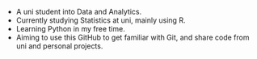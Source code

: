 - A uni student into Data and Analytics.
- Currently studying Statistics at uni, mainly using R.
- Learning Python in my free time.
- Aiming to use this GitHub to get familiar with Git, and share code from uni and personal projects.

<!---
xiancaicai/xiancaicai is a ✨ special ✨ repository because its `README.md` (this file) appears on your GitHub profile.
You can click the Preview link to take a look at your changes.
--->
